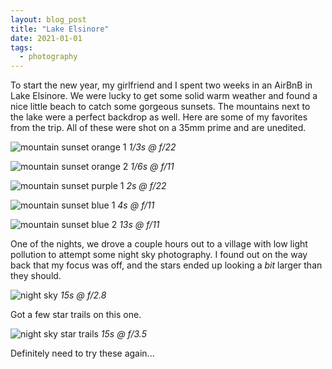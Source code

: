 ```yaml
---
layout: blog_post
title: "Lake Elsinore"
date: 2021-01-01
tags:
  - photography
---
```


To start the new year, my girlfriend and I spent two weeks in an AirBnB in Lake Elsinore. We were lucky to get some solid warm weather and found a nice little beach to catch some gorgeous sunsets. The mountains next to the lake were a perfect backdrop as well. Here are some of my favorites from the trip. All of these were shot on a 35mm prime and are unedited.

![mountain sunset orange 1](https://i.imgur.com/W2ExLB0.jpg)
_1/3s @ f/22_

![mountain sunset orange 2](https://i.imgur.com/oqtvoav.jpg)
_1/6s @ f/11_

![mountain sunset purple 1](https://i.imgur.com/euSzTjI.jpg)
_2s @ f/22_

![mountain sunset blue 1](https://i.imgur.com/dk7VJH1.jpg)
_4s @ f/11_

![mountain sunset blue 2](https://i.imgur.com/K64rxnb.jpg)
_13s @ f/11_

One of the nights, we drove a couple hours out to a village with low light pollution to attempt some night sky photography. I found out on the way back that my focus was off, and the stars ended up looking a _bit_ larger than they should.

![night sky](https://i.imgur.com/EBEdpZ2.jpg)
_15s @ f/2.8_

Got a few star trails on this one.

![night sky star trails](https://i.imgur.com/oJFNb57.jpg)
_15s @ f/3.5_

Definitely need to try these again...

